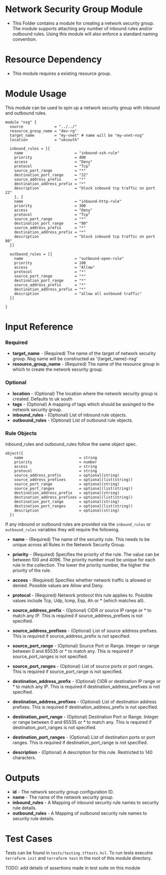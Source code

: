 # Network Security Group Module
- This Folder contains a module for creating a network security group. The module supports attaching any number of inbound rules and/or outbound rules. Using this module will also enforce a standard naming convention. 

# Resource Dependency

- This module requires a existing resource group. 

# Module Usage

This module can be used to spin up a network security group with inbound and outbound rules.

```HCL
module "nsg" {
  source              = "../../"
  resource_group_name = "dev-rg"
  target_name         = "my-vnet" # name will be "my-vnet-nsg"
  location            = "uksouth"

  inbound_rules = [{
    name                       = "inbound-ssh-rule"
    priority                   = 400
    access                     = "Deny"
    protocol                   = "Tcp"
    source_port_range          = "*"
    destination_port_range     = "22"
    source_address_prefix      = "*"
    destination_address_prefix = "*"
    description                = "block inbound tcp traffic on port 22"
    }, {
    name                       = "inbound-http-rule"
    priority                   = 300
    access                     = "Deny"
    protocol                   = "Tcp"
    source_port_range          = "*"
    destination_port_range     = "80"
    source_address_prefix      = "*"
    destination_address_prefix = "*"
    description                = "block inbound tcp traffic on port 80"
  }]

  outbound_rules = [{
    name                       = "outbound-open-rule"
    priority                   = 100
    access                     = "Allow"
    protocol                   = "*"
    source_port_range          = "*"
    destination_port_range     = "*"
    source_address_prefix      = "*"
    destination_address_prefix = "*"
    description                = "allow all outbound traffic"
  }]

}
```

# Input Reference

### Required

- **target_name** - (Required) The name of the target of network security group. Nsg name will be constructed as '{target_name}-nsg'
- **resource_group_name** - (Required) The name of the resource group in which to create the network security group.

### Optional

- **location** - (Optional) The location where the network security group is created. Defaults to uk south
- **tags** - (Optional) A mapping of tags which should be assinged to the network security group.
- **inbound_rules** - (Optional) List of inbound rule objects.
- **outbound_rules** - (Optional) List of outbound rule objects.

### Rule Objects

inbound_rules and outbound_rules follow the same object spec.

```
object({
    name                         = string
    priority                     = number
    access                       = string
    protocol                     = string
    source_address_prefix        = optional(string)
    source_address_prefixes      = optional(list(string))
    source_port_range            = optional(string)
    source_port_ranges           = optional(list(string))
    destination_address_prefix   = optional(string)
    destination_address_prefixes = optional(list(string))
    destination_port_range       = optional(string)
    destination_port_ranges      = optional(list(string))
    description                  = optional(string)
  })
```

If any inbound or outbound rules are provided via the `inbound_rules` or `outbound_rules` variables they will require the following.

- **name** - (Required) The name of the security rule. This needs to be unique across all Rules in the Network Security Group.
- **priority** - (Required) Specifies the priority of the rule. The value can be between 100 and 4096. The priority number must be unique for each rule in the collection. The lower the priority number, the higher the priority of the rule.
- **access** - (Required) Specifies whether network traffic is allowed or denied. Possible values are Allow and Deny.
- **protocol** - (Required) Network protocol this rule applies to. Possible values include Tcp, Udp, Icmp, Esp, Ah or * (which matches all).

- **source_address_prefix** - (Optional) CIDR or source IP range or * to match any IP. This is required if source_address_prefixes is not specified.
- **source_address_prefixes** - (Optional) List of source address prefixes. This is required if source_address_prefix is not specified.

- **source_port_range** - (Optional) Source Port or Range. Integer or range between 0 and 65535 or * to match any. This is required if source_port_ranges is not specified.
- **source_port_ranges** - (Optional) List of source ports or port ranges. This is required if source_port_range is not specified.

- **destination_address_prefix** - (Optional) CIDR or destination IP range or * to match any IP. This is required if destination_address_prefixes is not specified.
- **destination_address_prefixes** - (Optional) List of destination address prefixes. This is required if destination_address_prefix is not specified.

- **destination_port_range** - (Optional) Destination Port or Range. Integer or range between 0 and 65535 or * to match any. This is required if destination_port_ranges is not specified.
- **destination_port_ranges** - (Optional) List of destination ports or port ranges. This is required if destination_port_range is not specified.

- **description** - (Optional) A description for this rule. Restricted to 140 characters.


# Outputs

- **id** - The network security group configuration ID.
- **name** - The name of the network security group.
- **inbound_rules** - A Mapping of inbound security rule names to security rule details.
- **outbound_rules** - A Mapping of outbound security rule names to security rule details.

# Test Cases

Tests can be found in `tests/testing.tftests.hcl`. To run tests executre `terraform init` and `terraform test` in the root of this module directory.

TODO: add details of assertions made in test suite on this module

